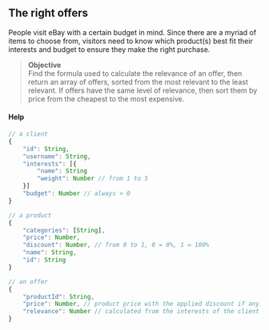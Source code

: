 ## The right offers

People visit eBay with a certain budget in mind. Since there are a myriad of items to choose from, visitors need to know which product(s) best fit their interests and budget to ensure they make the right purchase.

> **Objective**  
> Find the formula used to calculate the relevance of an offer, then return an array of offers, sorted from the most relevant to the least relevant. If offers have the same level of relevance, then sort them by price from the cheapest to the most expensive.


#### Help

```javascript
// a client
{
    "id": String,
    "username": String,
    "interests": [{
        "name": String
        "weight": Number // from 1 to 5
    }]
    "budget": Number // always > 0
}
```

```javascript
// a product
{
    "categories": [String],
    "price": Number,
    "discount": Number, // from 0 to 1, 0 = 0%, 1 = 100%
    "name": String,
    "id": String
}
```

```javascript
// an offer
{
    "productId": String,
    "price": Number, // product price with the applied discount if any.
    "relevance": Number // calculated from the interests of the client and the product categories.
}
```
